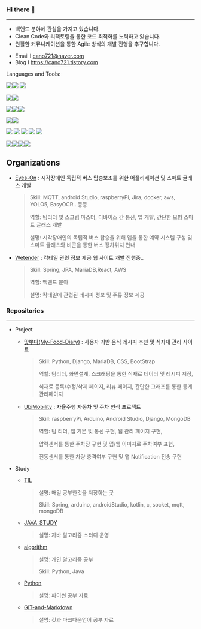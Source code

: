 ### Hi there 👋

---

* 백앤드 분야에 관심을 가지고 있습니다.
* Clean Code와 리팩토링을 통한 코드 최적화를 노력하고 있습니다. 
* 원활한 커뮤니케이션을 통한 Agile 방식의 개발 진행을 추구합니다.



- Email I [cano721@naver.com](mailto:cano721@naver.com)
- Blog I https://cano721.tistory.com



Languages and Tools:

<img src="https://img.shields.io/badge/JAVA-007396?style=for-the-badge&logo=java&logoColor=white"><img src="https://img.shields.io/badge/python-3776AB?style=for-the-badge&logo=python&logoColor=white"> <img src="https://img.shields.io/badge/C-174EA6?style=for-the-badge&logo=c&logoColor=white">

<img src="https://img.shields.io/badge/mysql-4479A1?style=for-the-badge&logo=mysql&logoColor=white"><img src="https://img.shields.io/badge/mariaDB-003545?style=for-the-badge&logo=mariaDB&logoColor=white"> 

<img src="https://img.shields.io/badge/Spring-6DB33F?style=for-the-badge&logo=Spring&logoColor=white"><img src="https://img.shields.io/badge/django-2F8D46?style=for-the-badge&logo=django&logoColor=white"><img src="https://img.shields.io/badge/flask-0B556A?style=for-the-badge&logo=flask&logoColor=white">

<img src="https://img.shields.io/badge/raspberryPi-A22846?style=for-the-badge&logo=raspberryPi&logoColor=white"><img src="https://img.shields.io/badge/arduino-00979D?style=for-the-badge&logo=arduino&logoColor=white">

<img src="https://img.shields.io/badge/github-181717?style=for-the-badge&logo=github&logoColor=white"> <img src="https://img.shields.io/badge/git-F05032?style=for-the-badge&logo=git&logoColor=white"> <img src="https://img.shields.io/badge/jira-EE672F?style=for-the-badge&logo=jira&logoColor=blue"> <img src="https://img.shields.io/badge/notion-FAA918?style=for-the-badge&logo=notion&logoColor=white"> <img src="https://img.shields.io/badge/slack-783CBD?style=for-the-badge&logo=slack">

<img src="https://img.shields.io/badge/html-E34F26?style=for-the-badge&logo=html5&logoColor=white"><img src="https://img.shields.io/badge/css-1572B6?style=for-the-badge&logo=css3&logoColor=white"><img src="https://img.shields.io/badge/bootstrap-7952B3?style=for-the-badge&logo=bootstrap&logoColor=white"><img src="https://img.shields.io/badge/androidStudio-88CE02?style=for-the-badge&logo=androidStudio&logoColor=white">



## Organizations

* [Eyes-On](https://github.com/Eyes-On) : 시각장애인 독립적 버스 탑승보조를 위한 어플리케이션 및 스마트 글래스 개발

  >Skill: MQTT, android Studio, raspberryPi, Jira, docker, aws, YOLO5, EasyOCR.. 등등
  >
  >역할: 팀리더 및 스크럼 마스터,  디바이스 간 통신, 앱 개발, 간단한 모형 스마트 글래스 개발
  >
  >설명: 시각장애인의 독립적 버스 탑승을 위해 앱을 통한 예약 시스템 구성 및 스마트 글래스와 비콘을 통한 버스 정차위치 안내

* [Wetender](https://github.com/we-tender) : 칵테일 관련 정보 제공 웹 사이트 개발 진행중..

  >Skill: Spring, JPA, MariaDB,React, AWS
  >
  >역할: 백앤드 분야
  >
  >설명: 칵테일에 관련된 레시피 정보 및 주류 정보 제공



### Repositories

---

* Project

  * [맛뿌다(My-Food-Diary)](https://github.com/cano721/my-food-diary) : 사용자 기반 음식 레시피 추천 및 식자재 관리 사이트

    >Skill: Python, Django, MariaDB, CSS, BootStrap
    >
    >역할: 팀리더, 화면설계, 스크래핑을 통한 식재료 데이터 및 레시피 저장,
    >
    >식재료 등록/수정/삭제 페이지, 리뷰 페이지, 간단한 그래프를 통한 통계 관리페이지

  * [UbiMobility](https://github.com/cano721/UbiMobility) : 자율주행 자동차 및 주차 인식 프로젝트

    >Skill: raspberryPi, Arduino, Android Studio, Django, MongoDB
    >
    >역할: 팀 리더, 앱 기본 및 통신 구현, 웹 관리 페이지 구현,
    >
    >압력센서를 통한 주차장 구현 및 앱/웹 이미지로 주차여부 표현,
    >
    >진동센서를 통한 차량 충격여부 구현 및 앱 Notification 전송 구현

* Study

  * [TIL](https://github.com/cano721/TIL)

    >설명: 매일 공부한것을 저장하는 곳
    >
    >Skill: Spring, arduino, androidStudio, kotlin, c, socket, mqtt, mongoDB

  * [JAVA_STUDY](https://github.com/cano721/JAVA_STUDY)

    >설명: 자바 알고리즘 스터디 운영

  * [algorithm](https://github.com/cano721/algorithm)

    >설명: 개인 알고리즘 공부
    >
    >Skill: Python, Java

  * [Python](https://github.com/cano721/Python)

    >설명: 파이썬 공부 자료

  * [GIT-and-Markdown](https://github.com/cano721/Git-and-Markdown)

    >설명: 깃과 마크다운언어 공부 자료

